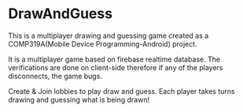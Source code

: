 # DrawAndGuess
This is a multiplayer drawing and guessing game created as a COMP319A(Mobile Device Programming-Android) project.


It is a multiplayer game based on firebase realtime database. The verifications are done on client-side therefore if any of the players disconnects, the game bugs.

Create & Join lobbies to play draw and guess. Each player takes turns drawing and guessing what is being drawn!
